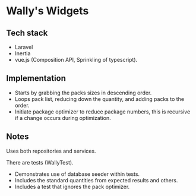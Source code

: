 # Wally's Widgets

## Tech stack
- Laravel
- Inertia
- vue.js (Composition API, Sprinkling of typescript).

## Implementation
- Starts by grabbing the packs sizes in descending order.
- Loops pack list, reducing down the quantity, and adding packs to the order.
- Initiate package optimizer to reduce package numbers, this is recursive if a change occurs during optimization. 

## Notes
Uses both repositories and services.

There are tests (WallyTest).
- Demonstrates use of database seeder within tests.
- Includes the standard quantities from expected results and others.
- Includes a test that ignores the pack optimizer.

